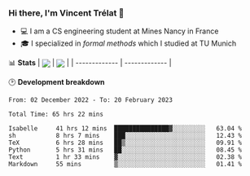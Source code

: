 ### Hi there, I'm Vincent Trélat 👋
 - 💻 I am a CS engineering student at Mines Nancy in France
 - 🎓 I specialized in *formal methods* which I studied at TU Munich

📊 **Stats**
| <img align="center" src="https://readme-stats.clckblog.space/api?username=VTrelat&show_icons=true&include_all_commits=true&theme=tokyonight&hide_border=true" /> | <img align="center" src="https://readme-stats.clckblog.space/api/top-langs/?username=VTrelat&layout=compact&theme=tokyonight&hide_border=true&exclude_repo=ElevatorSimulator" /> |
| ------------- | ------------- |

🕑 **Development breakdown**
<!--START_SECTION:waka-->

```text
From: 02 December 2022 - To: 20 February 2023

Total Time: 65 hrs 22 mins

Isabelle     41 hrs 12 mins  ███████████████▓░░░░░░░░░   63.04 %
sh           8 hrs 7 mins    ███░░░░░░░░░░░░░░░░░░░░░░   12.43 %
TeX          6 hrs 28 mins   ██▒░░░░░░░░░░░░░░░░░░░░░░   09.91 %
Python       5 hrs 31 mins   ██░░░░░░░░░░░░░░░░░░░░░░░   08.45 %
Text         1 hr 33 mins    ▓░░░░░░░░░░░░░░░░░░░░░░░░   02.38 %
Markdown     55 mins         ▒░░░░░░░░░░░░░░░░░░░░░░░░   01.41 %
```

<!--END_SECTION:waka-->
